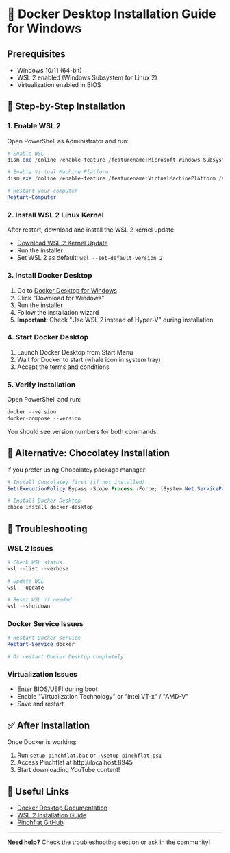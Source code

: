 # 🐳 Docker Desktop Installation Guide for Windows

## Prerequisites
- Windows 10/11 (64-bit)
- WSL 2 enabled (Windows Subsystem for Linux 2)
- Virtualization enabled in BIOS

## 🚀 Step-by-Step Installation

### 1. Enable WSL 2
Open PowerShell as Administrator and run:
```powershell
# Enable WSL
dism.exe /online /enable-feature /featurename:Microsoft-Windows-Subsystem-Linux /all /norestart

# Enable Virtual Machine Platform
dism.exe /online /enable-feature /featurename:VirtualMachinePlatform /all /norestart

# Restart your computer
Restart-Computer
```

### 2. Install WSL 2 Linux Kernel
After restart, download and install the WSL 2 kernel update:
- [Download WSL 2 Kernel Update](https://wslstorestorage.blob.core.windows.net/wslblob/wsl_update_x64.msi)
- Run the installer
- Set WSL 2 as default: `wsl --set-default-version 2`

### 3. Install Docker Desktop
1. Go to [Docker Desktop for Windows](https://www.docker.com/products/docker-desktop/)
2. Click "Download for Windows"
3. Run the installer
4. Follow the installation wizard
5. **Important**: Check "Use WSL 2 instead of Hyper-V" during installation

### 4. Start Docker Desktop
1. Launch Docker Desktop from Start Menu
2. Wait for Docker to start (whale icon in system tray)
3. Accept the terms and conditions

### 5. Verify Installation
Open PowerShell and run:
```powershell
docker --version
docker-compose --version
```

You should see version numbers for both commands.

## 🔧 Alternative: Chocolatey Installation

If you prefer using Chocolatey package manager:
```powershell
# Install Chocolatey first (if not installed)
Set-ExecutionPolicy Bypass -Scope Process -Force; [System.Net.ServicePointManager]::SecurityProtocol = [System.Net.ServicePointManager]::SecurityProtocol -bor 3072; iex ((New-Object System.Net.WebClient).DownloadString('https://community.chocolatey.org/install.ps1'))

# Install Docker Desktop
choco install docker-desktop
```

## 🚨 Troubleshooting

### WSL 2 Issues
```powershell
# Check WSL status
wsl --list --verbose

# Update WSL
wsl --update

# Reset WSL if needed
wsl --shutdown
```

### Docker Service Issues
```powershell
# Restart Docker service
Restart-Service docker

# Or restart Docker Desktop completely
```

### Virtualization Issues
- Enter BIOS/UEFI during boot
- Enable "Virtualization Technology" or "Intel VT-x" / "AMD-V"
- Save and restart

## ✅ After Installation

Once Docker is working:
1. Run `setup-pinchflat.bat` or `.\setup-pinchflat.ps1`
2. Access Pinchflat at http://localhost:8945
3. Start downloading YouTube content!

## 🔗 Useful Links
- [Docker Desktop Documentation](https://docs.docker.com/desktop/windows/)
- [WSL 2 Installation Guide](https://docs.microsoft.com/en-us/windows/wsl/install)
- [Pinchflat GitHub](https://github.com/kieraneglin/pinchflat)

---

**Need help?** Check the troubleshooting section or ask in the community!
